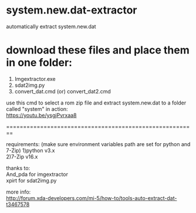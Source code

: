 # system.new.dat-extractor   
automatically extract system.new.dat  

download these files and place them in one folder: 
========================================================
1) Imgextractor.exe  
2) sdat2img.py  
3) convert_dat.cmd (or) convert_dat2.cmd 



use this cmd to select a rom zip file and extract system.new.dat to a folder called "system"
in action:   
https://youtu.be/ysgjPvrxaa8  

========================================================





requirements: (make sure environment variables path are set for python and 7-Zip) 
1)python v3.x  
2)7-Zip v16.x  



thanks to:  
And_pda for imgextractor   
xpirt for sdat2img.py   




more info:  
http://forum.xda-developers.com/mi-5/how-to/tools-auto-extract-dat-t3467578




